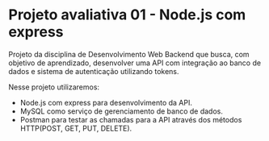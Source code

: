 # Projeto avaliativa 01 - Node.js com express

Projeto da disciplina de Desenvolvimento Web Backend que busca, com objetivo de aprendizado, desenvolver uma API com integração ao banco de dados e sistema de autenticação utilizando tokens.

Nesse projeto utilizaremos:
- Node.js com express para desenvolvimento da API.
- MySQL como serviço de gerenciamento de banco de dados.
- Postman para testar as chamadas para a API através dos métodos HTTP(POST, GET, PUT, DELETE).
